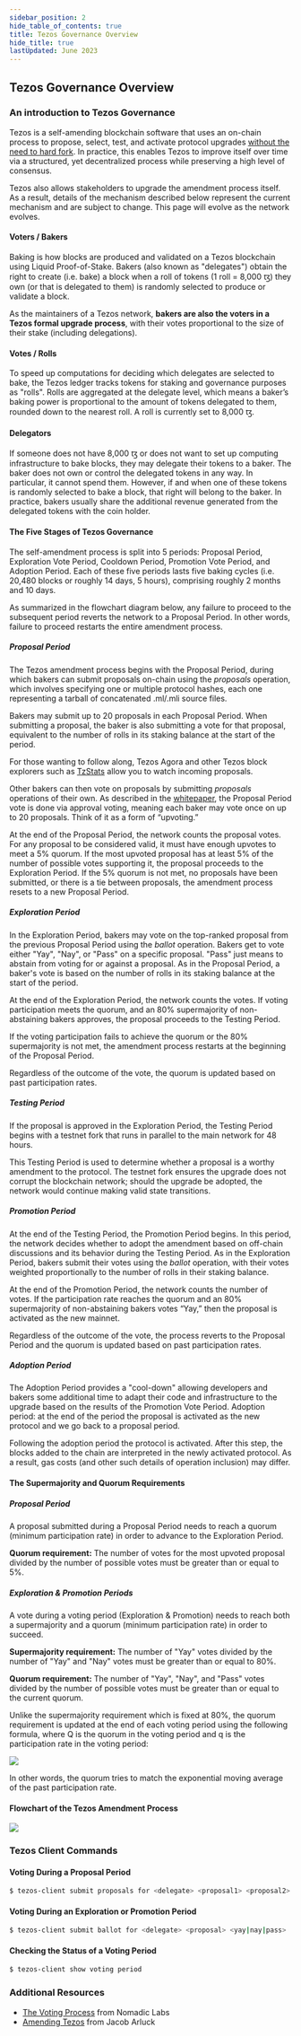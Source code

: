 ```yaml
---
sidebar_position: 2
hide_table_of_contents: true
title: Tezos Governance Overview
hide_title: true
lastUpdated: June 2023
---
```

## Tezos Governance Overview



### An introduction to Tezos Governance

Tezos is a self-amending blockchain software that uses an on-chain process to propose, select, test, and activate protocol upgrades [without the need to hard fork](https://medium.com/tezos/there-is-no-need-for-hard-forks-86b68165e67d). In practice, this enables Tezos to improve itself over time via a structured, yet decentralized process while preserving a high level of consensus.

Tezos also allows stakeholders to upgrade the amendment process itself. As a result, details of the mechanism described below represent the current mechanism and are subject to change. This page will evolve as the network evolves.

#### Voters / Bakers

Baking is how blocks are produced and validated on a Tezos blockchain using Liquid Proof-of-Stake. Bakers \(also known as "delegates"\) obtain the right to create \(i.e. bake\) a block when a roll of tokens \(1 roll = 8,000 ꜩ\) they own \(or that is delegated to them\) is randomly selected to produce or validate a block.

As the maintainers of a Tezos network, **bakers are also the voters in a Tezos formal upgrade process**, with their votes proportional to the size of their stake \(including delegations\).

#### Votes / Rolls 

To speed up computations for deciding which delegates are selected to bake, the Tezos ledger tracks tokens for staking and governance purposes as "rolls". Rolls are aggregated at the delegate level, which means a baker’s baking power is proportional to the amount of tokens delegated to them, rounded down to the nearest roll. A roll is currently set to 8,000 ꜩ.

#### Delegators 

If someone does not have 8,000 ꜩ or does not want to set up computing infrastructure to bake blocks, they may delegate their tokens to a baker. The baker does not own or control the delegated tokens in any way. In particular, it cannot spend them. However, if and when one of these tokens is randomly selected to bake a block, that right will belong to the baker. In practice, bakers usually share the additional revenue generated from the delegated tokens with the coin holder.

#### The Five Stages of Tezos Governance 

The self-amendment process is split into 5 periods: Proposal Period, Exploration Vote Period, Cooldown Period, Promotion Vote Period, and Adoption Period. Each of these five periods lasts five baking cycles (i.e.  20,480 blocks or roughly 14 days, 5 hours), comprising roughly 2 months and 10 days.

As summarized in the flowchart diagram below, any failure to proceed to the subsequent period reverts the network to a Proposal Period. In other words, failure to proceed restarts the entire amendment process.

##### Proposal Period

The Tezos amendment process begins with the Proposal Period, during which bakers can submit proposals on-chain using the _proposals_ operation, which involves specifying one or multiple protocol hashes, each one representing a tarball of concatenated .ml/.mli source files.

Bakers may submit up to 20 proposals in each Proposal Period. When submitting a proposal, the baker is also submitting a vote for that proposal, equivalent to the number of rolls in its staking balance at the start of the period.

For those wanting to follow along, Tezos Agora and other Tezos block explorers such as [TzStats](https://tzstats.com/) allow you to watch incoming proposals.

Other bakers can then vote on proposals by submitting _proposals_ operations of their own. As described in the [whitepaper](https://tezos.com/static/white_paper-2dc8c02267a8fb86bd67a108199441bf.pdf), the Proposal Period vote is done via approval voting, meaning each baker may vote once on up to 20 proposals. Think of it as a form of “upvoting.”

At the end of the Proposal Period, the network counts the proposal votes. For any proposal to be considered valid, it must have enough upvotes to meet a 5% quorum. If the most upvoted proposal has at least 5% of the number of possible votes supporting it, the proposal proceeds to the Exploration Period. If the 5% quorum is not met, no proposals have been submitted, or there is a tie between proposals, the amendment process resets to a new Proposal Period.

##### Exploration Period 

In the Exploration Period, bakers may vote on the top-ranked proposal from the previous Proposal Period using the _ballot_ operation. Bakers get to vote either "Yay", "Nay", or "Pass" on a specific proposal. "Pass" just means to abstain from voting for or against a proposal. As in the Proposal Period, a baker's vote is based on the number of rolls in its staking balance at the start of the period.

At the end of the Exploration Period, the network counts the votes. If voting participation meets the quorum, and an 80% supermajority of non-abstaining bakers approves, the proposal proceeds to the Testing Period.

If the voting participation fails to achieve the quorum or the 80% supermajority is not met, the amendment process restarts at the beginning of the Proposal Period.

Regardless of the outcome of the vote, the quorum is updated based on past participation rates.

##### Testing Period

If the proposal is approved in the Exploration Period, the Testing Period begins with a testnet fork that runs in parallel to the main network for 48 hours.

This Testing Period is used to determine whether a proposal is a worthy amendment to the protocol. The testnet fork ensures the upgrade does not corrupt the blockchain network; should the upgrade be adopted, the network would continue making valid state transitions.

##### Promotion Period 

At the end of the Testing Period, the Promotion Period begins. In this period, the network decides whether to adopt the amendment based on off-chain discussions and its behavior during the Testing Period. As in the Exploration Period, bakers submit their votes using the _ballot_ operation, with their votes weighted proportionally to the number of rolls in their staking balance.

At the end of the Promotion Period, the network counts the number of votes. If the participation rate reaches the quorum and an 80% supermajority of non-abstaining bakers votes “Yay,” then the proposal is activated as the new mainnet.

Regardless of the outcome of the vote, the process reverts to the Proposal Period and the quorum is updated based on past participation rates.

##### Adoption Period

The Adoption Period provides a "cool-down" allowing developers and bakers some additional time to adapt their code and infrastructure to the upgrade based on the results of the Promotion Vote Period. Adoption period: at the end of the period the proposal is activated as the new protocol and we go back to a proposal period.

Following the adoption period the protocol is activated. After this step, the blocks added to the chain are interpreted in the newly activated protocol. As a result, gas costs (and other such details of operation inclusion) may differ.

#### The Supermajority and Quorum Requirements 

##### Proposal Period 

A proposal submitted during a Proposal Period needs to reach a quorum \(minimum participation rate\) in order to advance to the Exploration Period.

**Quorum requirement:** The number of votes for the most upvoted proposal divided by the number of possible votes must be greater than or equal to 5%.

##### Exploration & Promotion Periods

A vote during a voting period \(Exploration & Promotion\) needs to reach both a supermajority and a quorum \(minimum participation rate\) in order to succeed.

**Supermajority requirement:** The number of "Yay" votes divided by the number of "Yay" and "Nay" votes must be greater than or equal to 80%.

**Quorum requirement:** The number of "Yay", "Nay", and "Pass" votes divided by the number of possible votes must be greater than or equal to the current quorum.

Unlike the supermajority requirement which is fixed at 80%, the quorum requirement is updated at the end of each voting period using the following formula, where Q is the quorum in the voting period and q is the participation rate in the voting period:

![](https://www.tezosagora.org/static/quorum_update_formula.57c468e0.png)

In other words, the quorum tries to match the exponential moving average of the past participation rate.

#### Flowchart of the Tezos Amendment Process

![](https://www.tezosagora.org/static/Tezos_governance_mechanism.2e932662.png)

### Tezos Client Commands 

#### Voting During a Proposal Period 

``` sh
$ tezos-client submit proposals for <delegate> <proposal1> <proposal2> ...
```

#### Voting During an Exploration or Promotion Period 

``` sh
$ tezos-client submit ballot for <delegate> <proposal> <yay|nay|pass>
```

#### Checking the Status of a Voting Period

``` sh
$ tezos-client show voting period
```

### Additional Resources 

* [The Voting Process](https://tezos.gitlab.io/whitedoc/voting.html) from Nomadic Labs
* [Amending Tezos](https://medium.com/tezos/amending-tezos-b77949d97e1e) from Jacob Arluck

